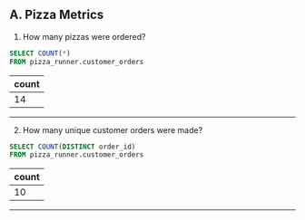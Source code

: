 ## A. Pizza Metrics

1. How many pizzas were ordered?
``` SQL
SELECT COUNT(*)
FROM pizza_runner.customer_orders
```
| count |
| ----- |
| 14    |

---
2. How many unique customer orders were made?
``` SQL
SELECT COUNT(DISTINCT order_id)
FROM pizza_runner.customer_orders
```

| count |
| ----- |
| 10    |

---
